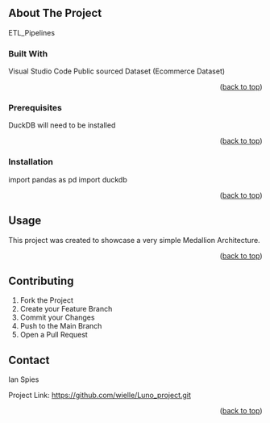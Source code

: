 ## About The Project

ETL_Pipelines

### Built With
Visual Studio Code
Public sourced Dataset (Ecommerce Dataset)
<p align="right">(<a href="#readme-top">back to top</a>)</p>


### Prerequisites

DuckDB will need to be installed

<p align="right">(<a href="#readme-top">back to top</a>)</p>


### Installation

import pandas as pd
import duckdb

<p align="right">(<a href="#readme-top">back to top</a>)</p>


## Usage

This project was created to showcase a very simple Medallion Architecture.

<p align="right">(<a href="#readme-top">back to top</a>)</p>


## Contributing

1. Fork the Project
2. Create your Feature Branch 
3. Commit your Changes
4. Push to the Main Branch 
5. Open a Pull Request


## Contact

Ian Spies 

Project Link: https://github.com/wielle/Luno_project.git

<p align="right">(<a href="#readme-top">back to top</a>)</p>
